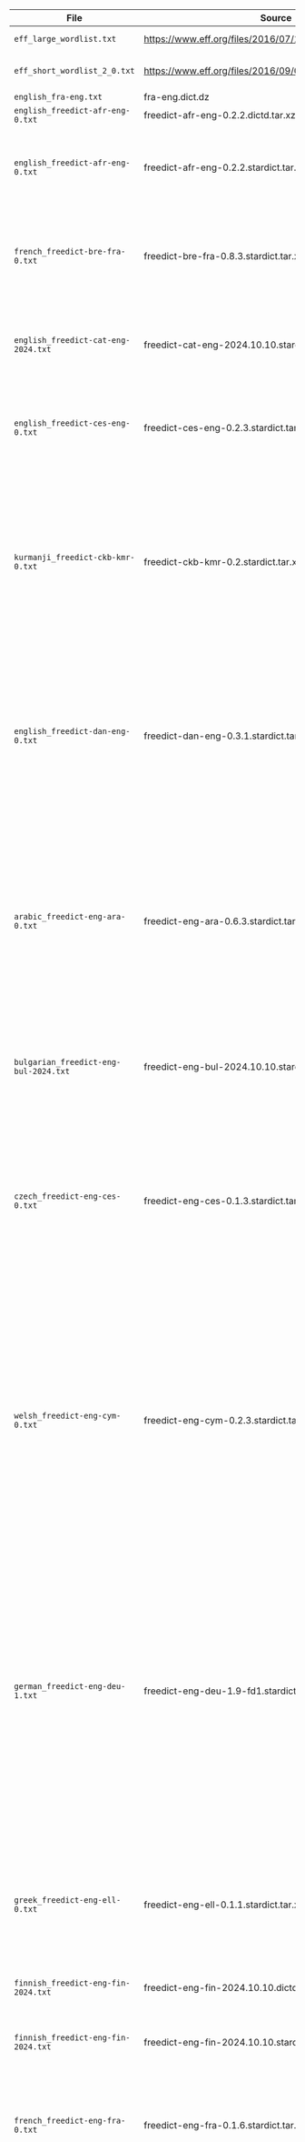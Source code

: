 | File | Source | License Info |
| ---- | ------ | ------------ |
| `eff_large_wordlist.txt` | https://www.eff.org/files/2016/07/18/eff_large_wordlist.txt | This wordlist is derived from The EFF long word list which is licensed under the Creative Commons Attribution 4.0 International License (CC-BY). |
| `eff_short_wordlist_2_0.txt` | https://www.eff.org/files/2016/09/08/eff_short_wordlist_1.txt | This wordlist is derived from The EFF short word list which is licensed under the Creative Commons Attribution 4.0 International License (CC-BY). |
| `english_fra-eng.txt` | fra-eng.dict.dz | Available under the terms of the GNU General Public License ver. 2.0 and |
| `english_freedict-afr-eng-0.txt` | freedict-afr-eng-0.2.2.dictd.tar.xz | Available under the terms of the GNU General Public License ver. 2.0 and |
| `english_freedict-afr-eng-0.txt` | freedict-afr-eng-0.2.2.stardict.tar.xz | Publisher: FreeDictCopyright (C) 1999-2017 by various authors listed below.Available under the terms of the GNU General Public License ver. 2.0 and any later version.This Database was generated from ergane, http://www.travlang.com.This dictionary comes to you through nice people making it available for free and forgood. It is part of the FreeDict project, http://freedict.org/. This project aims to make available many translatingdictionaries for free. Your contributions are welcome! |
| `french_freedict-bre-fra-0.txt` | freedict-bre-fra-0.8.3.stardict.tar.xz | Publisher: FreeDictGNU General Public License ver. 2.0 or later.Original compilation of words comes from the Breton-French freelang dictionary by Tomaz Jacquet.The November 2009 version (0.2) has been converted to the basic TEI P5 XML schema for dictionaries by Denis Arnaud.This dictionary comes to you through nice people making it available for free and for good. It is part of the FreeDict project, http://www.freedict.org. This project aims to make many translating dictionaries available for free. Your contributions are welcome! |
| `english_freedict-cat-eng-2024.txt` | freedict-cat-eng-2024.10.10.stardict.tar.xz | Publisher: Karl BartelLicensed under the Creative Commons Attribution-ShareAlike 3.0 Unported licenseAutomatic creation of this bilingual dictionary by WikDict.Base data from Wiktionary.org via DBnary.This dictionary comes to you through nice peoplemaking it available for free and for good. It is part ofthe FreeDict project, http://www.freedict.org/. Thisproject aims to make available many translatingdictionaries for free. Your contributions are welcome! |
| `english_freedict-ces-eng-0.txt` | freedict-ces-eng-0.2.3.stardict.tar.xz | Publisher: FreeDictCopyright (C) 1999-2018 by various authors listed below.Available under the terms of the GNU General Public License ver. 2.0 and any later version.This Database was generated from ergane, http://www.travlang.com.This dictionary comes to you through nice people making it available for free and forgood. It is part of the FreeDict project, http://freedict.org/. This project aims to make translating dictionariesavailable for free. Your contributions are welcome! |
| `kurmanji_freedict-ckb-kmr-0.txt` | freedict-ckb-kmr-0.2.stardict.tar.xz | Publisher: FreeDictCopyright (C) 1999-2018 by various authors listed below.Available under the terms of the GNUGeneral Public License ver. 2.0 and any later version.This program is free software; you can redistribute it and/or modify it under the termsof the GNU General Public License as published by the Free Software Foundation; eitherversion 2 of the License, or (at your option) any later version.This program is distributed in the hope that it will be useful, but WITHOUT ANYWARRANTY; without even the implied warranty of MERCHANTABILITY or FITNESS FOR APARTICULAR PURPOSE. See the GNU General Public License for more details.You should have received a copy of the GNU General Public License along with thisprogram; if not, write to the Free Software Foundation, Inc., 59 Temple Place - Suite330, Boston, MA 02111-1307, USA.Lîsteya soranî-kurmancîErdal Ronahî, ferheng@ferheng.org     #This dictionary comes to you through nice people making it available for free and forgood. It is part of the FreeDict project, http://freedict.org/. This project aims to make translating dictionariesavailable for free. Your contributions are welcome! |
| `english_freedict-dan-eng-0.txt` | freedict-dan-eng-0.3.1.stardict.tar.xz | Publisher: FreeDictCopyright (C) 1999-2019 by various authors listed below.Available under the terms of the GNU General Public License ver. 3.0 and any later version and all changes after version 0.3 (0.3 included) is also released under Text of Creative Commons Attribution-ShareAlike 3.0 Unported License and any later version (dual license).This Database was generated from ergane, http://www.travlang.com for its first version, and then corrected and expanded through validation at a lot of sources and discussions, including Wikipedia (da and en), www.sproget.dk, www.dsn.dk, www.ordnet.dk, google translate, wiktionary, danishclass101, linuxin.dk, lexopen, Salmonsens konversationsleksion (Public Domain), word games.This dictionary comes to you through nice people making it available for free and forgood. It is part of the FreeDict project, http://freedict.org/.This project aims to make translating dictionariesavailable for free. Your contributions are welcome! |
| `arabic_freedict-eng-ara-0.txt` | freedict-eng-ara-0.6.3.stardict.tar.xz | Publisher: FreeDictCopyright (C) 1999-2017 by various authors listed below.Available under the terms of the GNU General Public License ver. 2.0 and any later version.This program is free software; you can redistribute it and/ormodify it under the terms of the GNU General Public License aspublished by the Free Software Foundation; either version 2 of theLicense, or (at your option) any later version.This program is distributed in the hope that it will be useful,but WITHOUT ANY WARRANTY; without even the implied warranty ofMERCHANTABILITY or FITNESS FOR A PARTICULAR PURPOSE.  See the GNUGeneral Public License for more details.You should have received a copy of the GNU General Public Licensealong with this program; if not, write to the Free SoftwareFoundation, Inc., 59 Temple Place - Suite 330, Boston, MA02111-1307, USA.-* www.Arabeyes.org *-If you'd like to help the Arabeyes Project, then consider:http://www.arabeyes.org/donate.phpThis dictionary comes to you through nice people making it available for free and forgood. It is part of the FreeDict project, http://freedict.org/. This project aims to make translatingdictionaries available for free. Your contributions are welcome! |
| `bulgarian_freedict-eng-bul-2024.txt` | freedict-eng-bul-2024.10.10.stardict.tar.xz | Publisher: Karl BartelLicensed under the Creative Commons Attribution-ShareAlike 3.0 Unported licenseAutomatic creation of this bilingual dictionary by WikDict.Base data from Wiktionary.org via DBnary.This dictionary comes to you through nice peoplemaking it available for free and for good. It is part ofthe FreeDict project, http://www.freedict.org/. Thisproject aims to make available many translatingdictionaries for free. Your contributions are welcome! |
| `czech_freedict-eng-ces-0.txt` | freedict-eng-ces-0.1.3.stardict.tar.xz | Publisher: FreeDictCopyright (C) 1999-2017 by various authors listed below.Available under the terms of the GNU General Public License ver. 2.0 and any later version.This program is free software; you can redistribute it and/or modify it under the terms of the GNU General Public License as published by the Free SoftwareFoundation; either version 2 of the License, or (at your option) any later version.This program is distributed in the hope that it will be useful, but WITHOUT ANY WARRANTY; without even the implied warranty of MERCHANTABILITY or FITNESS FOR APARTICULAR PURPOSE. See the GNU General Public License for more details.You should have received a copy of the GNU General Public License along with this program; if not, write to the Free Software Foundation, Inc., 59 Temple Place- Suite 330, Boston, MA 02111-1307, USA.This file was converted from another electronic document.This dictionary comes to you through nice people making it available for free and for good. It is part of the FreeDict project, http://freedict.org/. This project aims to make translating dictionaries available for free. Your contributions arewelcome! |
| `welsh_freedict-eng-cym-0.txt` | freedict-eng-cym-0.2.3.stardict.tar.xz | Publisher: FreeDictCopyright (C) 1999-2017 by various authors listed below.Available under the terms of the GNU General Public License ver. 2.0 and any later version.This program is free software; you can redistribute it and/ormodify it under the terms of the GNU General Public License aspublished by the Free Software Foundation; either version 2 of theLicense, or (at your option) any later version.This program is distributed in the hope that it will be useful,but WITHOUT ANY WARRANTY; without even the implied warranty ofMERCHANTABILITY or FITNESS FOR A PARTICULAR PURPOSE.  See the GNUGeneral Public License for more details.You should have received a copy of the GNU General Public Licensealong with this program; if not, write to the Free SoftwareFoundation, Inc., 59 Temple Place - Suite 330, Boston, MA02111-1307, USA.The Eurfa dictionary is part of a suite of lexical tools for Welsh.  It is also available in webserver format and as CSV lists, and these contain mutated and verbal forms as well as the headwords in this version - see Eurfa (http://www.eurfa.org.uk).  Verbal forms are derived from Konjugator (http://www.konjugator.org.uk).This Eurfa conversion is part of the FreeDict project (http://www.freedict.org), which aims to make available many translating dictionaries for free.Eurfa is used in Klebran, the only free Welsh spelling and grammar checker (http://www.klebran.org.uk).  Klebran is a frontend to An Gramadóir (http://borel.slu.edu/gramadoir), Kevin P Scannell's grammar-checking engine. |
| `german_freedict-eng-deu-1.txt` | freedict-eng-deu-1.9-fd1.stardict.tar.xz | Publisher: FreeDictCopyright (C) Frank Richter &lt;frank.richter.tu-chemnitz.de&gt; 1995 - 2020, Einhard Leichtfuß 2020-2022, Sebastian Humenda 2021This dictionary is free software: you can redistribute it and/or modify it under the terms of both the GNU General Public License, version 3 (GPLv3) and the GNU Affero General Public License, version 3 (AGPLv3), where each of these licenses applies to different parts of this (combined) work.This dictionary is distributed in the hope that it will be useful, but WITHOUT ANY WARRANTY; without even the implied warranty of MERCHANTABILITY or FITNESS FOR A PARTICULAR PURPOSE.  See the GNU General Public License and the GNU Affero General Public License for more details.You should have received a copy of both the GNU General Public License and the GNU Affero General Public License along with this dictionary.  If not, see https://www.gnu.org/licenses/.The "source form", as defined in both the GPLv3 and AGPLv3, of this dictionary is composed of the original Ding dictionary (licensed GPLv2+) and the ding2tei-haskell program (licensed AGPLv3+).This dictionary was generated from the Ding dictionary, version 1.9 (2020-12-22) using the ding2tei-haskell program.The Ding dictionary can be obtained from https://ftp.tu-chemnitz.de/pub/Local/urz/ding/.The ding2tei-haskell program can be obtained from https://github.com/freedict/tools/tree/master/importers/ding2tei.This dictionary comes to you through nice people making it available for free and for good. It is part of the FreeDict project, https://freedict.org/. This project aims to make many translating dictionaries available for free. Your contributions are welcome! |
| `greek_freedict-eng-ell-0.txt` | freedict-eng-ell-0.1.1.stardict.tar.xz | Publisher: FreeDictAvailable under the terms of the GNU General Public License ver. 2.0 or later,OR under the terms of Creative Commons (CC) BY-SA license, version 3.Available under the terms of the GNU General Public License, version 2.0 or later. You have to make the choice before you distribute a modified version of this dictionary.Full title of the source version: "English-Greek dictionary"Original description: "Copyright: http://www.freelang.net/dictionary/; Version: 1.0 [FreeDict clean-up,phase II]"Converted from version 1.0 distributed by the XDXF project, part of Sourceforge.net.This dictionary comes to you through nice people making it available for free and for good. It is part of the FreeDict project, http://www.freedict.org. This project aims to make many translating dictionaries available for free. Your contributions are welcome! |
| `finnish_freedict-eng-fin-2024.txt` | freedict-eng-fin-2024.10.10.dictd.tar.xz | Licensed under the Creative Commons Attribution-ShareAlike 3.0 Unported |
| `finnish_freedict-eng-fin-2024.txt` | freedict-eng-fin-2024.10.10.stardict.tar.xz | Publisher: Karl BartelLicensed under the Creative Commons Attribution-ShareAlike 3.0 Unported licenseAutomatic creation of this bilingual dictionary by WikDict.Base data from Wiktionary.org via DBnary.This dictionary comes to you through nice peoplemaking it available for free and for good. It is part ofthe FreeDict project, http://www.freedict.org/. Thisproject aims to make available many translatingdictionaries for free. Your contributions are welcome! |
| `french_freedict-eng-fra-0.txt` | freedict-eng-fra-0.1.6.stardict.tar.xz | Publisher: FreeDictCopyright (C) 1999-2017 by various authors listed below.Available under the terms of the GNU General Public License ver. 2.0 and any later version.This Database was originally generated from ergane, http://www.travlang.com.This dictionary comes to you through nice people making it available for free and forgood. It is part of the FreeDict project, http://freedict.org/. This project aims to make translatingdictionaries available for free. Your contributions are welcome! |
| `irish_freedict-eng-gle-0.txt` | freedict-eng-gle-0.3.2.stardict.tar.xz | Publisher: FreeDictCopyright (C) 1999-2017 by various authors listed below.Available under the terms of the GNU General Public License ver. 2.0 and any later version.This program is free software; you can redistribute it and/or modify it under the terms of the GNU General Public License as published by the FreeSoftware Foundation; either version 2 of the License, or (at your option) any later version.This program is distributed in the hope that it will be useful, but WITHOUT ANY WARRANTY; without even the implied warranty of MERCHANTABILITY orFITNESS FOR A PARTICULAR PURPOSE. See the GNU General Public License for more details.You should have received a copy of the GNU General Public License along with this program; if not, write to the Free Software Foundation, Inc., 59Temple Place - Suite 330, Boston, MA 02111-1307, USA.This Database was generated from Ergane.This dictionary comes to you through nice people making it available for free and forgood. It is part of the FreeDict project, http://freedict.org/. This project aims to make translatingdictionaries available for free. Your contributions are welcome! |
| `hindi_freedict-eng-hin-1.txt` | freedict-eng-hin-1.6.stardict.tar.xz | Publisher: FreeDictCopyright (C) 1999-2017 by various authors listed below.Available under the terms of the GNU General Public License ver. 2.0 and any later version.This program is free software; you can redistribute it and/or modify it under the terms of the GNU General Public License as published by the Free SoftwareFoundation; either version 2 of the License, or (at your option) any later version.This program is distributed in the hope that it will be useful, but WITHOUT ANY WARRANTY; without even the implied warranty of MERCHANTABILITY or FITNESS FOR APARTICULAR PURPOSE. See the GNU General Public License for more details.You should have received a copy of the GNU General Public License along with this program; if not, write to the Free Software Foundation, Inc., 59 Temple Place- Suite 330, Boston, MA 02111-1307, USA.This dictionary comes to you through nice people making it available for free and for good. It is part of the FreeDict project, http://freedict.org/. This project aims to make translating dictionaries available for free. Your contributions arewelcome! |
| `croatian_freedict-eng-hrv-0.txt` | freedict-eng-hrv-0.2.2.dictd.tar.xz | Available under the terms of the GNU General Public License ver. 2.0 and |
| `croatian_freedict-eng-hrv-0.txt` | freedict-eng-hrv-0.2.2.stardict.tar.xz | Publisher: FreeDictCopyright (C) 1999-2017 by various authors listed below.Available under the terms of the GNUGeneral Public License ver. 2.0 and any later version.This program is free software; you can redistribute it and/ormodify it under the terms of the GNU General Public License aspublished by the Free Software Foundation; either version 2 of theLicense, or (at your option) any later version.This program is distributed in the hope that it will be useful,but WITHOUT ANY WARRANTY; without even the implied warranty ofMERCHANTABILITY or FITNESS FOR A PARTICULAR PURPOSE.  See the GNUGeneral Public License for more details.You should have received a copy of the GNU General Public Licensealong with this program; if not, write to the Free SoftwareFoundation, Inc., 59 Temple Place - Suite 330, Boston, MA02111-1307, USA.This database was based on Dr. Goran Igaly's (igaly@math.hr)2004-03-01 release. It now contains 123,658 entries.The original database is supported by the Ministry of Science andTechnology in the Republic of Croatia. It is freely available foreveryone.This dictionary comes to you through nice people making it available for free and forgood. It is part of the FreeDict project, http://freedict.org/. This project aims to make translatingdictionaries available for free. Your contributions are welcome! |
| `hun_freedict-eng-hun-0.txt` | freedict-eng-hun-0.2.1.stardict.tar.xz | Publisher: FreeDictAvailable under the terms of the GNU General Public License ver. 2.0 and any later version.This program is free software; you can redistribute it and/ormodify it under the terms of the GNU General Public License aspublished by the Free Software Foundation; either version 2 of theLicense, or (at your option) any later version.This program is distributed in the hope that it will be useful,but WITHOUT ANY WARRANTY; without even the implied warranty ofMERCHANTABILITY or FITNESS FOR A PARTICULAR PURPOSE.  See the GNUGeneral Public License for more details.You should have received a copy of the GNU General Public Licensealong with this program; if not, write to the Free SoftwareFoundation, Inc., 59 Temple Place - Suite 330, Boston, MA02111-1307, USA.This file was derived from another electronic document, see the directory attic of FreeDict's eng-hun dictionary. This dictionary is now maintained by FreeDict..This dictionary comes to you through nice people making it available for free and for good. It is part of the FreeDict project, http://www.freedict.org. This project aims to make many translating dictionaries available for free. Your contributions are welcome! |
| `ind_freedict-eng-ind-2024.txt` | freedict-eng-ind-2024.10.10.dictd.tar.xz | Licensed under the Creative Commons Attribution-ShareAlike 3.0 Unported |
| `ind_freedict-eng-ind-2024.txt` | freedict-eng-ind-2024.10.10.stardict.tar.xz | Publisher: Karl BartelLicensed under the Creative Commons Attribution-ShareAlike 3.0 Unported licenseAutomatic creation of this bilingual dictionary by WikDict.Base data from Wiktionary.org via DBnary.This dictionary comes to you through nice peoplemaking it available for free and for good. It is part ofthe FreeDict project, http://www.freedict.org/. Thisproject aims to make available many translatingdictionaries for free. Your contributions are welcome! |
| `italian_freedict-eng-ita-2024.txt` | freedict-eng-ita-2024.10.10.stardict.tar.xz | Publisher: Karl BartelLicensed under the Creative Commons Attribution-ShareAlike 3.0 Unported licenseAutomatic creation of this bilingual dictionary by WikDict.Base data from Wiktionary.org via DBnary.This dictionary comes to you through nice peoplemaking it available for free and for good. It is part ofthe FreeDict project, http://www.freedict.org/. Thisproject aims to make available many translatingdictionaries for free. Your contributions are welcome! |
| `japanese_freedict-eng-jpn-2024.txt` | freedict-eng-jpn-2024.10.10.stardict.tar.xz | Publisher: Karl BartelLicensed under the Creative Commons Attribution-ShareAlike 3.0 Unported licenseAutomatic creation of this bilingual dictionary by WikDict.Base data from Wiktionary.org via DBnary.This dictionary comes to you through nice peoplemaking it available for free and for good. It is part ofthe FreeDict project, http://www.freedict.org/. Thisproject aims to make available many translatingdictionaries for free. Your contributions are welcome! |
| `latin_freedict-eng-lat-0.txt` | freedict-eng-lat-0.1.2.stardict.tar.xz | Publisher: FreeDictCopyright (C) 1999-2017 by various authors listed below.Available under the terms of the GNU General Public License ver. 2.0 and any later version.This Database was generated from ergane, http://www.travlang.com.This dictionary comes to you through nice people making itavailable for free and for good. It is part of the FreeDict project,http://www.freedict.org / http://freedict.de. Thisproject aims to make available many translating dictionariesfor free. Your contributions are welcome! |
| `lit_freedict-eng-lit-0.txt` | freedict-eng-lit-0.7.2.stardict.tar.xz | Publisher: FreeDictCopyright (C) 2007 Atviras Kodas Lietuvai (AKL).Available under the terms of the GNU General Public License ver. 2.0 and any later version.This program is free software; you can redistribute it and/or modify it under the termsof the GNU General Public License as published by the Free Software Foundation; eitherversion 2 of the License, or (at your option) any later version.This program is distributed in the hope that it will be useful, but WITHOUT ANYWARRANTY; without even the implied warranty of MERCHANTABILITY or FITNESS FOR APARTICULAR PURPOSE. See the GNU General Public License for more details.You should have received a copy of the GNU General Public License along with thisprogram; if not, write to the Free Software Foundation, Inc., 59 Temple Place - Suite330, Boston, MA 02111-1307, USA.This dictionary comes to you through nice people making it available for free and forgood. It is part of the FreeDict project, http://freedict.org/. This project aims to make translating dictionariesavailable for free. Your contributions are welcome! |
| `dutch_freedict-eng-nld-0.txt` | freedict-eng-nld-0.2.stardict.tar.xz | Publisher: FreeDictCopyright (C) 1999-2017 by various authors listed below.Available under the terms of the GNU General Public License ver. 2.0 and any later version.This Database was generated from ergane, http://www.travlang.com.This dictionary comes to you through nice people making it available for free and forgood. It is part of the FreeDict project, http://freedict.org/. This project aims to make translatingdictionaries available for free. Your contributions are welcome! |
| `nor_freedict-eng-nor-2024.txt` | freedict-eng-nor-2024.10.10.stardict.tar.xz | Publisher: Karl BartelLicensed under the Creative Commons Attribution-ShareAlike 3.0 Unported licenseAutomatic creation of this bilingual dictionary by WikDict.Base data from Wiktionary.org via DBnary.This dictionary comes to you through nice peoplemaking it available for free and for good. It is part ofthe FreeDict project, http://www.freedict.org/. Thisproject aims to make available many translatingdictionaries for free. Your contributions are welcome! |
| `polish_freedict-eng-pol-0.txt` | freedict-eng-pol-0.2.1.stardict.tar.xz | Publisher: FreeDictThe FreeDict application is available under the terms of the GNU General Public License,version 3.0 or any later version. In addition, the textual content of the dictionary islicensed under GNU Free DocumentationLicense ver. 1.2 or any later version.The FreeDict dictionary was converted from an SGML version of Nowy Słownikangielsko-polski (New English-Polish Dictionary) by Tadeusz Piotrowskiand Zygmunt Saloni (1992). Warszawa: Editions Spotkania.ISBN-83-85195-81-5.The dictionary was created in TeX and converted to SGML by KatarzynaGłowińska and Marcin Woliński of the University of Warsaw.Idarex codes were added to it (possibly by Tadeusz Piotrowski and/or his students).The GNU release was facilitated by Janusz S. Bień of the University ofWarsaw.The authors' licensing statement is included as PDF in the etc/ directory (the TEIversion mentioned there is a different version produced by students of the University ofWarsaw; that version was not used in the creation of the FreeDict dictionary).See the revisionDesc and the ChangeLog file for more details.The TeX, SGML and XML-ised SGML versions (the latter accompanied by an XSLT conversionscript by Piotr Bański, included for verifiability and reproducibility of the results) arereleased together with release 0.1 of this dictionary.[note: the script appears to have beenmisplaced or overwritten, it will be added when/if found).This dictionary comes to you through nice people making it available for free and for good. It is part of the FreeDict project. This project aims to make many translating dictionaries available for free. Your contributions are welcome! |
| `portuguese_freedict-eng-por-0.txt` | freedict-eng-por-0.3.dictd.tar.xz | Available under the terms of the GNU General Public License ver. 2.0 and |
| `portuguese_freedict-eng-por-0.txt` | freedict-eng-por-0.3.stardict.tar.xz | Publisher: FreeDictCopyright (C) 1999-2017 by various authors listed below.Available under the terms of the GNU General Public License ver. 2.0 and any later version.This program is free software; you can redistribute it and/or modify it under the terms of the GNU General Public License as published by the Free SoftwareFoundation; either version 2 of the License, or (at your option) any later version.This program is distributed in the hope that it will be useful, but WITHOUT ANY WARRANTY; without even the implied warranty of MERCHANTABILITY or FITNESS FOR APARTICULAR PURPOSE. See the GNU General Public License for more details.You should have received a copy of the GNU General Public License along with this program; if not, write to the Free Software Foundation, Inc., 59 Temple Place- Suite 330, Boston, MA 02111-1307, USA.This Database was generated from Ergane.Other contributors: Raul Fernandes &lt;rgf@ieg.com.br&gt;Thanks!This dictionary comes to you through nice people making it available for free and for good. It is part of the FreeDict project, http://freedict.org/. This project aims to make translating dictionaries available for free. Your contributions arewelcome! |
| `rom_freedict-eng-rom-0.txt` | freedict-eng-rom-0.6.3.stardict.tar.xz | Publisher: FreeDictCopyright (C) 2002 Pauliuc George &lt;pauliuc@gmx.net&gt;(c) 2017-2018 FreeDict ProjectAvailable under the terms of the GNU General Public License ver. 2.0 and any later version.This program is free software; you can redistribute it and/or modify it under theterms of the GNU General Public License as published by the Free SoftwareFoundation; either version 2 of the License, or (at your option) any laterversion.This program is distributed in the hope that it will be useful, but WITHOUT ANYWARRANTY; without even the implied warranty of MERCHANTABILITY or FITNESS FOR APARTICULAR PURPOSE. See the GNU General Public License for more details.You should have received a copy of the GNU General Public License along with thisprogram; if not, write to the Free Software Foundation, Inc., 59 Temple Place -Suite 330, Boston, MA 02111-1307, USA.This Database was imported from the RomDict project.This dictionary comes to you through nice people making it available for free and for good. It is part of the FreeDict project, http://freedict.org/. This project aims to make translating dictionaries available for free. Your contributions arewelcome! |
| `russian_freedict-eng-rus-2024.txt` | freedict-eng-rus-2024.10.10.stardict.tar.xz | Publisher: Karl BartelLicensed under the Creative Commons Attribution-ShareAlike 3.0 Unported licenseAutomatic creation of this bilingual dictionary by WikDict.Base data from Wiktionary.org via DBnary.This dictionary comes to you through nice peoplemaking it available for free and for good. It is part ofthe FreeDict project, http://www.freedict.org/. Thisproject aims to make available many translatingdictionaries for free. Your contributions are welcome! |
| `spanish_freedict-eng-spa-2024.txt` | freedict-eng-spa-2024.10.10.stardict.tar.xz | Publisher: Karl BartelLicensed under the Creative Commons Attribution-ShareAlike 3.0 Unported licenseAutomatic creation of this bilingual dictionary by WikDict.Base data from Wiktionary.org via DBnary.This dictionary comes to you through nice peoplemaking it available for free and for good. It is part ofthe FreeDict project, http://www.freedict.org/. Thisproject aims to make available many translatingdictionaries for free. Your contributions are welcome! |
| `srp_freedict-eng-srp-0.txt` | freedict-eng-srp-0.1.3.stardict.tar.xz | Publisher: FreeDictCopyright (C) 1999-2017 by various authors listed below.Available under the terms of the GNU General Public License ver. 2.0 and any later version.This program is free software; you can redistribute it and/or modify it under theterms of the GNU General Public License as published by the Free SoftwareFoundation; either version 2 of the License, or (at your option) any laterversion.This program is distributed in the hope that it will be useful, but WITHOUT ANYWARRANTY; without even the implied warranty of MERCHANTABILITY or FITNESS FOR APARTICULAR PURPOSE. See the GNU General Public License for more details.You should have received a copy of the GNU General Public License along with thisprogram; if not, write to the Free Software Foundation, Inc., 59 Temple Place -Suite 330, Boston, MA 02111-1307, USA.This Database was generated from Ergane.This dictionary comes to you through nice people making it available for free and forgood. It is part of the FreeDict project, http://freedict.org/. This project aims to make translating dictionariesavailable for free. Your contributions are welcome! |
| `swedish_freedict-eng-swe-2024.txt` | freedict-eng-swe-2024.10.10.stardict.tar.xz | Publisher: Karl BartelLicensed under the Creative Commons Attribution-ShareAlike 3.0 Unported licenseAutomatic creation of this bilingual dictionary by WikDict.Base data from Wiktionary.org via DBnary.This dictionary comes to you through nice peoplemaking it available for free and for good. It is part ofthe FreeDict project, http://www.freedict.org/. Thisproject aims to make available many translatingdictionaries for free. Your contributions are welcome! |
| `swahili_freedict-eng-swh-0.txt` | freedict-eng-swh-0.2.2.stardict.tar.xz | Publisher: FreeDictCopyright (C) 1999-2017 by various authors listed below.Available under the terms of the GNU General Public License ver. 2.0 and any later version.This file was compiled from other electronic documents. It is based on Swahili-Kiswahilito English Translation Program by Morris Fried available fromhttp://www.dict.org/links.html, which has been supplemented by entries from FreedictSwahili-English Dictionary created by Horst Eyermann (http://www.freedict.de/) from theSwahili-Esperanto and Esperanto-English Ergane dictionaries, available fromhttp://www.travlang.com/.This dictionary comes to you through nice people making it available for free and forgood. It is part of the FreeDict project, http://freedict.org/. This project aims to make available many translatingdictionaries for free. Your contributions are welcome! |
| `tur_freedict-eng-tur-0.txt` | freedict-eng-tur-0.3.stardict.tar.xz | Publisher: FreeDictCopyright (C) 1999-2017 by various authors listed below.Available under the terms of the GNU General Public License ver. 2.0 and any later version.This program is free software; you can redistribute it and/or modify it under the terms of the GNU General Public License as published by the Free SoftwareFoundation; either version 2 of the License, or (at your option) any later version.This program is distributed in the hope that it will be useful, but WITHOUT ANY WARRANTY; without even the implied warranty of MERCHANTABILITY or FITNESS FOR APARTICULAR PURPOSE. See the GNU General Public License for more details.You should have received a copy of the GNU General Public License along with this program; if not, write to the Free Software Foundation, Inc., 59 Temple Place- Suite 330, Boston, MA 02111-1307, USA.This file was converted from another electronic document.This dictionary comes to you through nice people making it available for free and for good. It is part of the FreeDict project, http://freedict.org/. This project aims to make translating dictionaries available for free. Your contributions arewelcome! |
| `zho_freedict-eng-zho-2024.txt` | freedict-eng-zho-2024.10.10.stardict.tar.xz | Publisher: Karl BartelLicensed under the Creative Commons Attribution-ShareAlike 3.0 Unported licenseAutomatic creation of this bilingual dictionary by WikDict.Base data from Wiktionary.org via DBnary.This dictionary comes to you through nice peoplemaking it available for free and for good. It is part ofthe FreeDict project, http://www.freedict.org/. Thisproject aims to make available many translatingdictionaries for free. Your contributions are welcome! |
| `english_freedict-epo-eng-1.txt` | freedict-epo-eng-1.0.1.stardict.tar.xz | Publisher: FreeDictAvailable under the terms of the the Creative Commons Attribution3.0 Unported License.The dictionary was downloaded fromhttp://www.denisowski.org/Esperanto/ESPDIC/espdic_readme.htmThis dictionary comes to you through nice people making it available for free and for good. It is part of the FreeDict project, http://www.freedict.org. This project aims to make many translating dictionaries available for free. Your contributions are welcome! |
| `english_freedict-hrv-eng-0.txt` | freedict-hrv-eng-0.1.2.stardict.tar.xz | Publisher: FreeDictAvailable under the terms of the GNU General Public License ver. 2.0 and any later version.This database was based on Dr. Goran Igaly's (igaly@math.hr)2004-03-01 release. It now contains 123,658 entries.The original database is supported by the Ministry of Science andTechnology in the Republic of Croatia. It is freely availablefor everyone.This dictionary comes to you through nice people making it available for free and forgood. It is part of the FreeDict project, http://freedict.org/. This project aims to make translatingdictionaries available for free. Your contributions are welcome! |
| `english_freedict-isl-eng-0.txt` | freedict-isl-eng-0.1.1.dictd.tar.xz | Available under the terms of the GNU General Public License ver. 3.0 or |
| `english_freedict-isl-eng-0.txt` | freedict-isl-eng-0.1.1.stardict.tar.xz | Publisher: FreeDictCopyright (C) by various authors listed in revisionDesc below.Available under the terms of the GNU General Public License ver. 3.0 or any later version.This program is free software; you can redistribute it and/or modify it under theterms of the GNU General Public License as published by the Free SoftwareFoundation; either version 3 of the License, or (at your option) any laterversion.This program is distributed in the hope that it will be useful, but WITHOUT ANYWARRANTY; without even the implied warranty of MERCHANTABILITY or FITNESS FOR APARTICULAR PURPOSE. See the GNU General Public License for more details.You should have received a copy of the GNU General Public License along with thisprogram; if not, write to the Free Software Foundation, Inc., 59 Temple Place -Suite 330, Boston, MA 02111-1307, USA.Based on apertium-is-en:Hrafn Loftsson &lt;hrafn@ru.is&gt;, Háskólinn í ReykjavíkFrancis Tyers &lt;ftyers@prompsit.com&gt;, Universitat d'AlacantMartha Dís Brandt &lt;marthab08@ru.is&gt;, Háskólinn í ReykjavíkHlynur Sigurþórsson &lt;hlynurs06@ru.is&gt;, Háskólinn í ReykjavíkThis dictionary comes to you through nice people making it available for free and for good. It is part of the FreeDict project, . This project aims to make many translating dictionaries available for free. Your contributions are welcome! |
| `english_freedict-kha-eng-0.txt` | freedict-kha-eng-0.2.2.dictd.tar.xz | Available under the terms of the GNU General Public License ver. 2.0 and |
| `english_freedict-kha-eng-0.txt` | freedict-kha-eng-0.2.2.stardict.tar.xz | Publisher: FreeDictCopyright (C) 1999-2017 by various authors listed below.Available under the terms of the GNU General Public License ver. 2.0 and any later version.This program is free software; you can redistribute it and/or modify it under the terms of the GNU General Public License as published by the Free SoftwareFoundation; either version 2 of the License, or (at your option) any later version.This program is distributed in the hope that it will be useful, but WITHOUT ANY WARRANTY; without even the implied warranty of MERCHANTABILITY or FITNESS FOR APARTICULAR PURPOSE. See the GNU General Public License for more details.You should have received a copy of the GNU General Public License along with this program; if not, write to the Free Software Foundation, Inc., 59 Temple Place- Suite 330, Boston, MA 02111-1307, USA.This dictionary comes to you through nice people making it available for free and for good. It is part of the FreeDict project, http://freedict.org/. This project aims to make translating dictionaries available for free. Your contributions arewelcome! |
| `english_freedict-kur-eng-1.txt` | freedict-kur-eng-1.2.stardict.tar.xz | Publisher: FreeDictCopyright (C) 1999-2017 by various authors listed below.Available under the terms of the GNU General Public License ver. 2.0 and any later version.This program is free software; you can redistribute it and/or modify it under the termsof the GNU General Public License as published by the Free Software Foundation; eitherversion 2 of the License, or (at your option) any later version.This program is distributed in the hope that it will be useful, but WITHOUT ANYWARRANTY; without even the implied warranty of MERCHANTABILITY or FITNESS FOR APARTICULAR PURPOSE. See the GNU General Public License for more details.You should have received a copy of the GNU General Public License along with thisprogram; if not, write to the Free Software Foundation, Inc., 59 Temple Place - Suite330, Boston, MA 02111-1307, USA.This file was converted from another electronic document.This dictionary comes to you through nice people making it available for free and forgood. It is part of the FreeDict project, http://freedict.org/. This project aims to make translating dictionariesavailable for free. Your contributions are welcome! |
| `bulgarian_freedict-mkd-bul-0.txt` | freedict-mkd-bul-0.1.1.dictd.tar.xz | Available under the terms of the GNU General Public License ver. 3.0 or |
| `spanish_freedict-nld-spa-2024.txt` | freedict-nld-spa-2024.10.10.stardict.tar.xz | Publisher: Karl BartelLicensed under the Creative Commons Attribution-ShareAlike 3.0 Unported licenseAutomatic creation of this bilingual dictionary by WikDict.Base data from Wiktionary.org via DBnary.This dictionary comes to you through nice peoplemaking it available for free and for good. It is part ofthe FreeDict project, http://www.freedict.org/. Thisproject aims to make available many translatingdictionaries for free. Your contributions are welcome! |
| `nob_freedict-nno-nob-0.txt` | freedict-nno-nob-0.1.1.dictd.tar.xz | Available under the terms of the GNU General Public License ver. 2.0 and |
| `catalan_freedict-oci-cat-0.txt` | freedict-oci-cat-0.1.1.dictd.tar.xz | Available under the terms of the GNU General Public License ver. 3.0 or |
| `german_freedict-san-deu-0.txt` | freedict-san-deu-0.2.3.dictd.tar.xz | Available under the terms of the GNU General Public License ver. 2.0 and |
| `english_freedict-slk-eng-0.txt` | freedict-slk-eng-0.2.1.stardict.tar.xz | Publisher: FreeDictCopyright (C) 1999-2018 by various authors listed below.Available under the terms of the GNU General Public License ver. 2.0 and any later version.This program is free software; you can redistribute it and/or modify it under theterms of the GNU General Public License as published by the Free SoftwareFoundation; either version 2 of the License, or (at your option) any laterversion.This program is distributed in the hope that it will be useful, but WITHOUT ANYWARRANTY; without even the implied warranty of MERCHANTABILITY or FITNESS FOR APARTICULAR PURPOSE. See the GNU General Public License for more details.You should have received a copy of the GNU General Public License along with thisprogram; if not, write to the Free Software Foundation, Inc., 59 Temple Place -Suite 330, Boston, MA 02111-1307, USA.This Database was generated from Ergane.This dictionary comes to you through nice people making it available for free and for good. It is part of the FreeDict project, http://freedict.org/. This project aims to make translating dictionaries available for free. Your contributions arewelcome! |
| `english_freedict-slv-eng-0.txt` | freedict-slv-eng-0.1.stardict.tar.xz | Publisher: FreeDict.orgCopyright (C) by various authors listed in revisionDesc below.Available under the terms of theGNU General Public Licensever. 3.0 or any later version.This program is free software; you can redistribute it and/or modify it under the terms of the GNU General Public License as published by the Free Software Foundation; either version 3 of the License, or (at your option) any later version.This program is distributed in the hope that it will be useful, but WITHOUT ANY WARRANTY; without even the implied warranty of MERCHANTABILITY or FITNESS FOR A PARTICULAR PURPOSE. See the GNU General Public License for more details.You should have received a copy of the GNU General Public License along with this program; if not, write to the Free Software Foundation, Inc., 59 Temple Place - Suite 330, Boston, MA 02111-1307, USA.Written by a native Slovenian speaker for FreeDict project.This dictionary comes to you through nice people making it available for free and for good. It is part of the FreeDict project,http://freedict.org/. This project aims to make translating dictionaries available for free. Your contributions are welcome! |
| `asturian_freedict-spa-ast-0.txt` | freedict-spa-ast-0.1.1.stardict.tar.xz | Publisher: FreeDictCopyright (C) by various authors listed in revisionDesc below.Available under the terms of the GNU General Public License ver. 3.0 or any later version.This program is free software; you can redistribute it and/or modify it under theterms of the GNU General Public License as published by the Free SoftwareFoundation; either version 3 of the License, or (at your option) any laterversion.This program is distributed in the hope that it will be useful, but WITHOUT ANYWARRANTY; without even the implied warranty of MERCHANTABILITY or FITNESS FOR APARTICULAR PURPOSE. See the GNU General Public License for more details.You should have received a copy of the GNU General Public License along with thisprogram; if not, write to the Free Software Foundation, Inc., 59 Temple Place -Suite 330, Boston, MA 02111-1307, USA.Converted from apertium-es-ast. Relevant copyright details:(c) 2008-2010, Universidá d'Uviéu (Equipu d’Investigación Eslema / Dptos. de Filoloxía Española ya Informática, http://di098.edv.uniovi.es/apertium/comun/nos.php)(c) 2007-2009, Prompsit Language Engineering (Parts of build system, documentation, and lexical data)This dictionary comes to you through nice people making it available for free and for good. It is part of the FreeDict project, . This project aims to make many translating dictionaries available for free. Your contributions are welcome! |
| `german_freedict-spa-deu-0.txt` | freedict-spa-deu-0.1.dictd.tar.xz | Available under the terms of the GNU General Public License ver. 2 (or |
| `english_freedict-swh-eng-0.txt` | freedict-swh-eng-0.4.4.stardict.tar.xz | Publisher: FreeDictCopyright (C) 1999-2010 by various authors listed below.Available under the terms of the GNU General Public License ver. 2.0 and any later version.This file in version 0.0.2 was compiled by Beata Wójtowicz from other electronic documents. It was based on Swahili-Kiswahili to English Translation Program by Morris Fried available from http://www.dict.org/links.html, which has been supplemented by entries from Freedict Swahili-English Dictionary (version 0.0.1) created by Horst Eyermann (http://www.freedict.de) from the Swahili-Esperanto and Esperanto-English Ergane dictionaries, available from http://www.travlang.com/.The December 2008 version (0.3), edited by Beata Wójtowicz and Piotr Bański, has been fixed syntactically, verified lexicographically and converted to the basic TEI P5 XML schema for dictionaries. The number of entries and the definitional parts have been extended. See the revisionDesc for subsequent changes.This dictionary comes to you through nice people making it available for free and forgood. It is part of the FreeDict project, http://freedict.org/. This project aims to make available many translatingdictionaries for free. Your contributions are welcome! |
| `french_freedict-wol-fra-0.txt` | freedict-wol-fra-0.1.dictd.tar.xz | Available under the terms of the GNU General Public License ver. 3 (or |
| `mlg_freedict-zho-mlg-2024.txt` | freedict-zho-mlg-2024.10.10.dictd.tar.xz | Licensed under the Creative Commons Attribution-ShareAlike 3.0 Unported |
